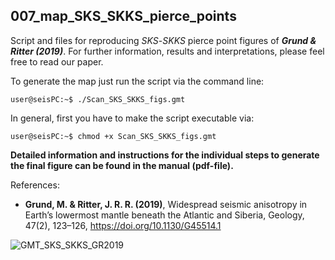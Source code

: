 ## 007_map_SKS_SKKS_pierce_points

Script and files for reproducing _SKS_-_SKKS_ pierce point figures of **_Grund & Ritter (2019)_**. For further information, results and interpretations, please feel free to read our paper.

To generate the map just run the script via the command line:

```console
user@seisPC:~$ ./Scan_SKS_SKKS_figs.gmt
```
In general, first you have to make the script executable via:
```console
user@seisPC:~$ chmod +x Scan_SKS_SKKS_figs.gmt
```

**Detailed information and instructions for the individual steps to generate the final figure can be found in the manual (pdf-file).**

References:

- **Grund, M. & Ritter, J. R. R. (2019)**, Widespread seismic anisotropy in Earth’s lowermost mantle
beneath the Atlantic and Siberia, Geology, 47(2), 123–126, 
https://doi.org/10.1130/G45514.1


![GMT_SKS_SKKS_GR2019](https://user-images.githubusercontent.com/23025878/58184186-ea63ad00-7cb0-11e9-99b7-140df5103785.png)

